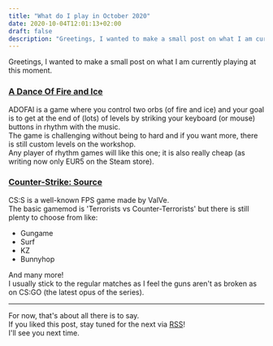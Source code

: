```yaml
---
title: "What do I play in October 2020"
date: 2020-10-04T12:01:13+02:00
draft: false
description: "Greetings, I wanted to make a small post on what I am currently playing at this moment..."
---
```


Greetings, I wanted to make a small post on what I am currently playing at this moment.

### [A Dance Of Fire and Ice](https://store.steampowered.com/app/977950/A_Dance_of_Fire_and_Ice/)

ADOFAI is a game where you control two orbs (of fire and ice) and your goal is to get at the end of (lots) of levels by striking your keyboard (or mouse) buttons in rhythm with the music.  
The game is challenging without being to hard and if you want more, there is still custom levels on the workshop.  
Any player of rhythm games will like this one; it is also really cheap (as writing now only EUR5 on the Steam store).

### [Counter-Strike: Source](https://store.steampowered.com/app/240/CounterStrike_Source/)

CS:S is a well-known FPS game made by ValVe.  
The basic gamemod is 'Terrorists vs Counter-Terrorists' but there is still plenty to choose from like:
 - Gungame
 - Surf
 - KZ
 - Bunnyhop

And many more!  
I usually stick to the regular matches as I feel the guns aren't as broken as on CS:GO (the latest opus of the series).
  
---
  
For now, that's about all there is to say.  
If you liked this post, stay tuned for the next via [RSS](https://jae.moe/blog/index.xml)!  
I'll see you next time.